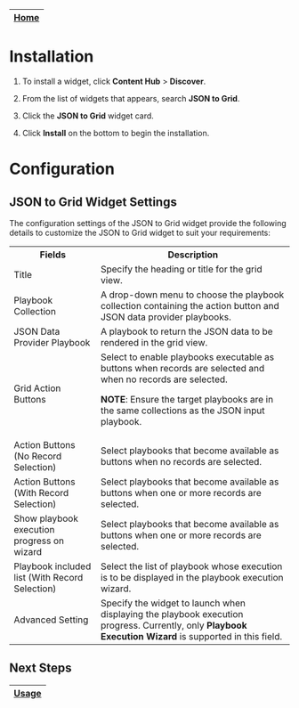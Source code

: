 | [Home](../README.md) |
|--------------------------------------------|

# Installation

1. To install a widget, click **Content Hub** > **Discover**.

2. From the list of widgets that appears, search **JSON to Grid**.

3. Click the **JSON to Grid** widget card.

4. Click **Install** on the bottom to begin the installation.

# Configuration

## JSON to Grid Widget Settings

The configuration settings of the JSON to Grid widget provide the following details to customize the JSON to Grid widget to suit your requirements:

<table>
    <tr>
        <th>Fields</th>
        <th>Description</th>
    </tr>
    <tr>
        <td>Title</td>
        <td>Specify the heading or title for the grid view.</td>
    </tr>
    <tr>
        <td>Playbook Collection</td>
        <td>A drop-down menu to choose the playbook collection containing the action button and JSON data provider playbooks.</td>
    </tr>
    <tr>
        <td>JSON Data Provider Playbook</td>
        <td>A playbook to return the JSON data to be rendered in the grid view.</td>
    </tr>
    <tr>
        <td>Grid Action Buttons</td>
        <td>Select to enable playbooks executable as buttons when records are selected and when no records are selected.
        <p><strong>NOTE</strong>: Ensure the target playbooks are in the same collections as the JSON input playbook.</p></td>
    </tr>
    <tr>
        <td>Action Buttons (No Record Selection)</td>
        <td>Select playbooks that become available as buttons when no records are selected.</td>
    </tr>
    <tr>
        <td>Action Buttons (With Record Selection)</td>
        <td>Select playbooks that become available as buttons when one or more records are selected.</td>
    </tr>
    <tr>
        <td> Show playbook execution progress on wizard </td>
        <td>Select playbooks that become available as buttons when one or more records are selected.</td>
    </tr>
    <tr>
        <td>Playbook included list (With Record Selection)</td>
        <td>Select the list of playbook whose execution is to be displayed in the playbook execution wizard.</td>
    </tr>
    <tr>
        <td>Advanced Setting</td>
        <td>Specify the widget to launch when displaying the playbook execution progress. Currently, only <strong>Playbook Execution Wizard</strong> is supported in this field.</td>
    </tr>
</table>

## Next Steps

| [Usage](./usage.md) |
|---------------------|